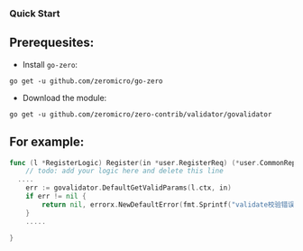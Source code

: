 ### Quick Start

## Prerequesites:

- Install `go-zero`:

```shell
go get -u github.com/zeromicro/go-zero
```



+ Download the module:

```shell
go get -u github.com/zeromicro/zero-contrib/validator/govalidator
```

## For example:

```go
func (l *RegisterLogic) Register(in *user.RegisterReq) (*user.CommonReply, error) {
	// todo: add your logic here and delete this line
  ....
	err := govalidator.DefaultGetValidParams(l.ctx, in)
	if err != nil {
		return nil, errorx.NewDefaultError(fmt.Sprintf("validate校验错误: %v", err))
	}
	.....

}

```

